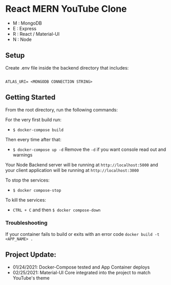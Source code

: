 # React MERN YouTube Clone
- M : MongoDB
- E : Express
- R : React / Material-UI
- N : Node
## Setup

Create .env file inside the backend directory that includes:

```

ATLAS_URI= <MONGODB CONNECTION STRING>

```

## Getting Started

From the root directory, run the following commands:

For the very first build run:

- `$ docker-compose build`

Then every time after that:

- `$ docker-compose up -d`
Remove the `-d` if you want console read out and warnings

Your Node Backend server will be running at `http://localhost:5000` and your client application will be running at `http://localhost:3000`

To stop the services:

- `$ docker compose-stop`

To kill the services:

- `CTRL + C` and then `$ docker compose-down`

### Troubleshooting

If your container fails to build or exits with an error code
`docker build -t <APP_NAME> .`

## Project Update:
- 01/24/2021: Docker-Compose tested and App Container deploys
- 02/25/2021: Material-UI Core integrated into the project to match YouTube's theme